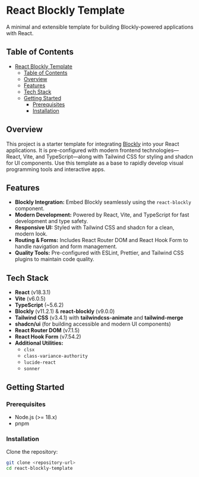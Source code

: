 # React Blockly Template

A minimal and extensible template for building Blockly-powered applications with React.

## Table of Contents

- [React Blockly Template](#react-blockly-template)
  - [Table of Contents](#table-of-contents)
  - [Overview](#overview)
  - [Features](#features)
  - [Tech Stack](#tech-stack)
  - [Getting Started](#getting-started)
    - [Prerequisites](#prerequisites)
    - [Installation](#installation)

## Overview

This project is a starter template for integrating [Blockly](https://developers.google.com/blockly) into your React applications. It is pre-configured with modern frontend technologies—React, Vite, and TypeScript—along with Tailwind CSS for styling and shadcn for UI components. Use this template as a base to rapidly develop visual programming tools and interactive apps.

## Features

- **Blockly Integration:** Embed Blockly seamlessly using the `react-blockly` component.
- **Modern Development:** Powered by React, Vite, and TypeScript for fast development and type safety.
- **Responsive UI:** Styled with Tailwind CSS and shadcn for a clean, modern look.
- **Routing & Forms:** Includes React Router DOM and React Hook Form to handle navigation and form management.
- **Quality Tools:** Pre-configured with ESLint, Prettier, and Tailwind CSS plugins to maintain code quality.

## Tech Stack

- **React** (v18.3.1)
- **Vite** (v6.0.5)
- **TypeScript** (~5.6.2)
- **Blockly** (v11.2.1) & **react-blockly** (v9.0.0)
- **Tailwind CSS** (v3.4.1) with **tailwindcss-animate** and **tailwind-merge**
- **shadcn/ui** (for building accessible and modern UI components)
- **React Router DOM** (v7.1.5)
- **React Hook Form** (v7.54.2)
- **Additional Utilities:**
  - `clsx`
  - `class-variance-authority`
  - `lucide-react`
  - `sonner`

## Getting Started

### Prerequisites

- Node.js (>= 18.x)
- pnpm

### Installation

Clone the repository:

```bash
git clone <repository-url>
cd react-blockly-template
```
